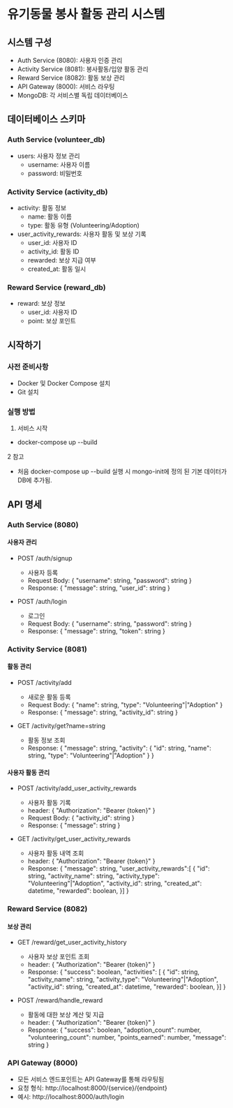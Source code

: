 # 유기동물 봉사 활동 관리 시스템

## 시스템 구성
- Auth Service (8080): 사용자 인증 관리
- Activity Service (8081): 봉사활동/입양 활동 관리 
- Reward Service (8082): 활동 보상 관리
- API Gateway (8000): 서비스 라우팅
- MongoDB: 각 서비스별 독립 데이터베이스

## 데이터베이스 스키마

### Auth Service (volunteer_db)
- users: 사용자 정보 관리
  - username: 사용자 이름
  - password: 비밀번호

### Activity Service (activity_db) 
- activity: 활동 정보
  - name: 활동 이름
  - type: 활동 유형 (Volunteering/Adoption)
- user_activity_rewards: 사용자 활동 및 보상 기록
  - user_id: 사용자 ID
  - activity_id: 활동 ID
  - rewarded: 보상 지급 여부
  - created_at: 활동 일시

### Reward Service (reward_db)
- reward: 보상 정보
  - user_id: 사용자 ID
  - point: 보상 포인트

## 시작하기

### 사전 준비사항
- Docker 및 Docker Compose 설치
- Git 설치

### 실행 방법

1. 서비스 시작
- docker-compose up --build

2 참고
- 처음 docker-compose up --build 실행 시 mongo-init에 정의 된 기본 데이터가 DB에 추가됨.

## API 명세

### Auth Service (8080)

#### 사용자 관리
- POST /auth/signup
  - 사용자 등록
  - Request Body: { "username": string, "password": string }
  - Response: {
        "message": string,
        "user_id": string
    }

- POST /auth/login  
  - 로그인
  - Request Body: { "username": string, "password": string }
  - Response: {
        "message": string,
        "token": string
    }

### Activity Service (8081)

#### 활동 관리
- POST /activity/add
  - 새로운 활동 등록
  - Request Body: { "name": string, "type": "Volunteering"|"Adoption" }
  - Response: {
        "message": string,
        "activity_id": string
    }

- GET /activity/get?name=string
  - 활동 정보 조회
  - Response: {
        "message": string,
        "activity": {
            "id": string,
            "name": string,
            "type": "Volunteering"|"Adoption"
        }
    }

#### 사용자 활동 관리
- POST /activity/add_user_activity_rewards
  - 사용자 활동 기록
  - header: { "Authorization": "Bearer {token}" }
  - Request Body: { "activity_id": string }
  - Response: { "message": string }

- GET /activity/get_user_activity_rewards
  - 사용자 활동 내역 조회
  - header: { "Authorization": "Bearer {token}" }
  - Response: { "message": string, "user_activity_rewards":[
        { 
            "id": string, 
            "activity_name": string, 
            "activity_type": "Volunteering"|"Adoption", 
            "activity_id": string, 
            "created_at": datetime,
            "rewarded": boolean, 
        }] 
    }

### Reward Service (8082)

#### 보상 관리
- GET /reward/get_user_activity_history
  - 사용자 보상 포인트 조회
  - header: { "Authorization": "Bearer {token}" }
  - Response: { 
    "success": boolean,
    "activities": [
        { 
            "id": string, 
            "activity_name": string, 
            "activity_type": "Volunteering"|"Adoption", 
            "activity_id": string, 
            "created_at": datetime,
            "rewarded": boolean, 
        }]
   }

- POST /reward/handle_reward
  - 활동에 대한 보상 계산 및 지급
  - header: { "Authorization": "Bearer {token}" }
  - Response: {
        "success": boolean,
        "adoption_count": number,
        "volunteering_count": number,
        "points_earned": number,
        "message": string
   }

### API Gateway (8000)
- 모든 서비스 엔드포인트는 API Gateway를 통해 라우팅됨
- 요청 형식: http://localhost:8000/{service}/{endpoint}
- 예시: http://localhost:8000/auth/login

